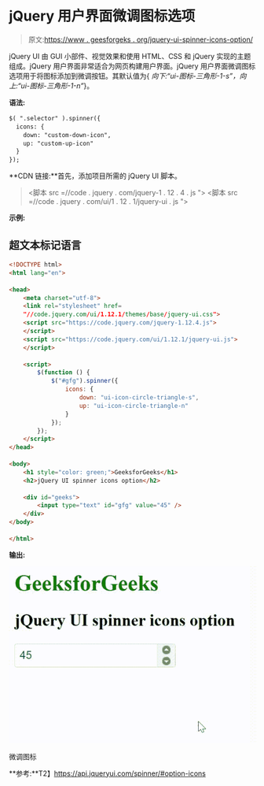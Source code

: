 # jQuery 用户界面微调图标选项

> 原文:[https://www . geesforgeks . org/jquery-ui-spinner-icons-option/](https://www.geeksforgeeks.org/jquery-ui-spinner-icons-option/)

jQuery UI 由 GUI 小部件、视觉效果和使用 HTML、CSS 和 jQuery 实现的主题组成。jQuery 用户界面非常适合为网页构建用户界面。jQuery 用户界面微调图标选项用于将图标添加到微调按钮。其默认值为{ *向下:“ui-图标-三角形-1-s”，向上:“ui-图标-三角形-1-n”*}。

**语法:**

```html
$( ".selector" ).spinner({
  icons: { 
    down: "custom-down-icon", 
    up: "custom-up-icon" 
  }
});
```

**CDN 链接:**首先，添加项目所需的 jQuery UI 脚本。

> <link rel="”stylesheet”" href="”//code.jquery.com/ui/1.12.1/themes/smoothness/jquery-ui.css”">
> <脚本 src =//code . jquery . com/jquery-1 . 12 . 4 . js "></脚本>
> <脚本 src =//code . jquery . com/ui/1 . 12 . 1/jquery-ui . js "></脚本>

**示例:**

## 超文本标记语言

```html
<!DOCTYPE html>
<html lang="en">

<head>
    <meta charset="utf-8">
    <link rel="stylesheet" href=
    "//code.jquery.com/ui/1.12.1/themes/base/jquery-ui.css">
    <script src="https://code.jquery.com/jquery-1.12.4.js">
    </script>
    <script src="https://code.jquery.com/ui/1.12.1/jquery-ui.js">
    </script>

    <script>
        $(function () {
            $("#gfg").spinner({
                icons: {
                    down: "ui-icon-circle-triangle-s",
                    up: "ui-icon-circle-triangle-n"
                }
            });
        });
    </script>
</head>

<body>
    <h1 style="color: green;">GeeksforGeeks</h1>
    <h2>jQuery UI spinner icons option</h2>

    <div id="geeks">
        <input type="text" id="gfg" value="45" />
    </div>
</body>

</html>
```

**输出:**

![](img/1099e975a618a15ecbabc13355469bac.png)

微调图标

**参考:**T2】https://api.jqueryui.com/spinner/#option-icons